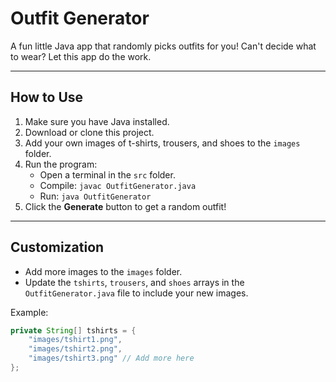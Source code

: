 # Outfit Generator

A fun little Java app that randomly picks outfits for you! Can't decide what to wear? Let this app do the work.

---

## How to Use

1. Make sure you have Java installed.
2. Download or clone this project.
3. Add your own images of t-shirts, trousers, and shoes to the `images` folder.
4. Run the program:
   - Open a terminal in the `src` folder.
   - Compile: `javac OutfitGenerator.java`
   - Run: `java OutfitGenerator`
5. Click the **Generate** button to get a random outfit!

---

## Customization

- Add more images to the `images` folder.
- Update the `tshirts`, `trousers`, and `shoes` arrays in the `OutfitGenerator.java` file to include your new images.

Example:

```java
private String[] tshirts = {
    "images/tshirt1.png",
    "images/tshirt2.png",
    "images/tshirt3.png" // Add more here
};
